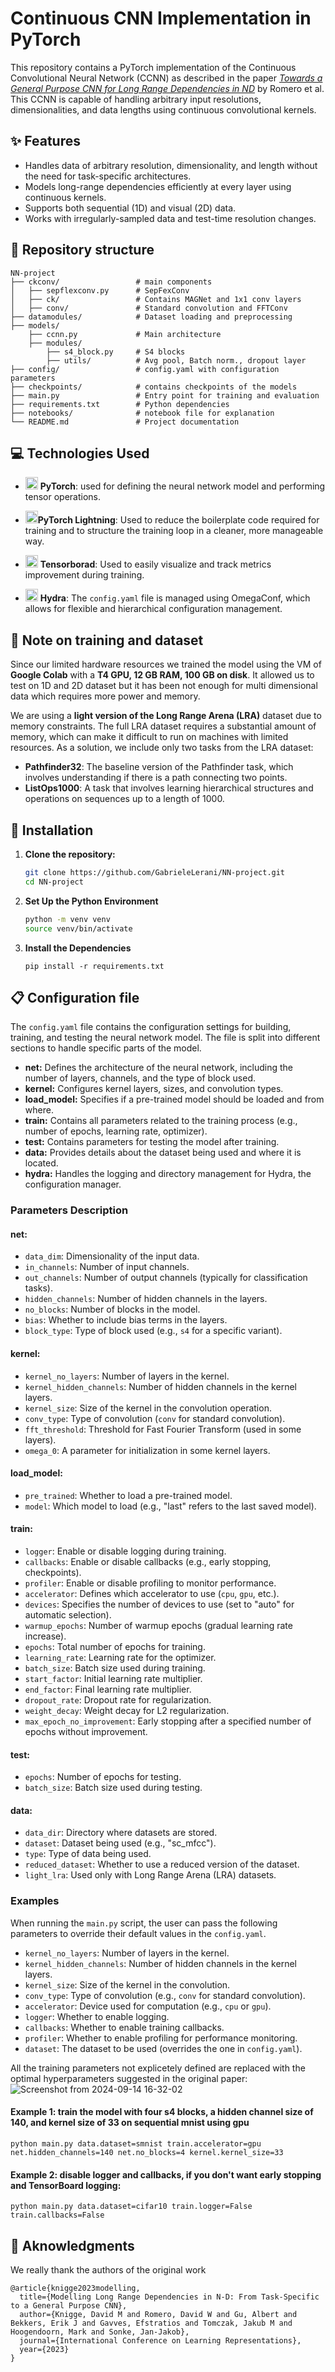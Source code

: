 # Continuous CNN Implementation in PyTorch

This repository contains a PyTorch implementation of the Continuous Convolutional Neural Network (CCNN) as described in the paper [*Towards a General Purpose CNN for Long Range Dependencies in ND*](https://arxiv.org/abs/2206.03398) by Romero et al. This CCNN is capable of handling arbitrary input resolutions, dimensionalities, and data lengths using continuous convolutional kernels.

## :sparkles: Features

- Handles data of arbitrary resolution, dimensionality, and length without the need for task-specific architectures.
- Models long-range dependencies efficiently at every layer using continuous kernels.
- Supports both sequential (1D) and visual (2D) data.
- Works with irregularly-sampled data and test-time resolution changes.

## :file_folder: Repository structure
```
NN-project
├── ckconv/                 # main components
│   ├── sepflexconv.py      # SepFexConv 
│   ├── ck/                 # Contains MAGNet and 1x1 conv layers
│   ├── conv/               # Standard convolution and FFTConv
├── datamodules/            # Dataset loading and preprocessing  
├── models/                 
    ├── ccnn.py             # Main architecture
    ├── modules/            
        ├── s4_block.py     # S4 blocks
        ├── utils/          # Avg pool, Batch norm., dropout layer
├── config/                 # config.yaml with configuration parameters
├── checkpoints/            # contains checkpoints of the models
├── main.py                 # Entry point for training and evaluation
├── requirements.txt        # Python dependencies
├── notebooks/              # notebook file for explanation
└── README.md               # Project documentation

```
## :computer: Technologies Used

- <img src="https://github.com/user-attachments/assets/378e3efa-969d-43be-a9ef-e9e216b706e0" alt="PyTorch Logo" width="20"> **PyTorch**: used for defining the neural network model and performing tensor operations.
- <img src="https://github.com/user-attachments/assets/953f0cdb-0047-4ae1-8a15-920e3f17b269" alt="Lightning Logo" width="20">**PyTorch Lightning**: Used to reduce the boilerplate code required for training and to structure the training loop in a cleaner, more manageable way.
  
- <img src="https://github.com/user-attachments/assets/0c30078f-adab-4a04-bf91-0011e3fa6737" alt="Tensorboard Logo" width="20"> **Tensorborad**: Used to easily visualize and track metrics improvement during training.
- <img src="https://github.com/user-attachments/assets/f1865c35-13c1-4b22-b6d7-c8ec75e313da" alt="Hydra Logo" width="20"> **Hydra**: The `config.yaml` file is managed using OmegaConf, which allows for flexible and hierarchical configuration management.
  
## :orange_book: Note on training and dataset
Since our limited hardware resources we trained the model using the VM of **Google Colab** with a **T4 GPU, 12 GB RAM, 100 GB on disk**. It allowed us to test on 1D and 2D dataset but it has been not enough for multi dimensional data which requires more power and memory.

We are using a **light version of the Long Range Arena (LRA)** dataset due to memory constraints. The full LRA dataset requires a substantial amount of memory, which can make it difficult to run on machines with limited resources. As a solution, we include only two tasks from the LRA dataset:

- **Pathfinder32**: The baseline version of the Pathfinder task, which involves understanding if there is a path connecting two points.
- **ListOps1000**: A task that involves learning hierarchical structures and operations on sequences up to a length of 1000.


## :wrench: Installation

1. **Clone the repository:**

   ```bash
   git clone https://github.com/GabrieleLerani/NN-project.git
   cd NN-project
   ```
2. **Set Up the Python Environment**
   ```bash
   python -m venv venv
   source venv/bin/activate
   ```
4. **Install the Dependencies**
   ```
   pip install -r requirements.txt
   ```
## :clipboard: Configuration file
   The `config.yaml` file contains the configuration settings for building, training, and testing the neural network model. The file is split into different sections to handle specific parts of the model.

- **net:** Defines the architecture of the neural network, including the number of layers, channels, and the type of block used.
- **kernel:** Configures kernel layers, sizes, and convolution types.
- **load_model:** Specifies if a pre-trained model should be loaded and from where.
- **train:** Contains all parameters related to the training process (e.g., number of epochs, learning rate, optimizer).
- **test:** Contains parameters for testing the model after training.
- **data:** Provides details about the dataset being used and where it is located.
- **hydra:** Handles the logging and directory management for Hydra, the configuration manager.

### Parameters Description

#### **net:**
- `data_dim`: Dimensionality of the input data.
- `in_channels`: Number of input channels.
- `out_channels`: Number of output channels (typically for classification tasks).
- `hidden_channels`: Number of hidden channels in the layers.
- `no_blocks`: Number of blocks in the model.
- `bias`: Whether to include bias terms in the layers.
- `block_type`: Type of block used (e.g., `s4` for a specific variant).

#### **kernel:**
- `kernel_no_layers`: Number of layers in the kernel.
- `kernel_hidden_channels`: Number of hidden channels in the kernel layers.
- `kernel_size`: Size of the kernel in the convolution operation.
- `conv_type`: Type of convolution (`conv` for standard convolution).
- `fft_threshold`: Threshold for Fast Fourier Transform (used in some layers).
- `omega_0`: A parameter for initialization in some kernel layers.

#### **load_model:**
- `pre_trained`: Whether to load a pre-trained model.
- `model`: Which model to load (e.g., "last" refers to the last saved model).

#### **train:**
- `logger`: Enable or disable logging during training.
- `callbacks`: Enable or disable callbacks (e.g., early stopping, checkpoints).
- `profiler`: Enable or disable profiling to monitor performance.
- `accelerator`: Defines which accelerator to use (`cpu`, `gpu`, etc.).
- `devices`: Specifies the number of devices to use (set to "auto" for automatic selection).
- `warmup_epochs`: Number of warmup epochs (gradual learning rate increase).
- `epochs`: Total number of epochs for training.
- `learning_rate`: Learning rate for the optimizer.
- `batch_size`: Batch size used during training.
- `start_factor`: Initial learning rate multiplier.
- `end_factor`: Final learning rate multiplier.
- `dropout_rate`: Dropout rate for regularization.
- `weight_decay`: Weight decay for L2 regularization.
- `max_epoch_no_improvement`: Early stopping after a specified number of epochs without improvement.

#### **test:**
- `epochs`: Number of epochs for testing.
- `batch_size`: Batch size used during testing.

#### **data:**
- `data_dir`: Directory where datasets are stored.
- `dataset`: Dataset being used (e.g., "sc_mfcc").
- `type`: Type of data being used.
- `reduced_dataset`: Whether to use a reduced version of the dataset.
- `light_lra`: Used only with Long Range Arena (LRA) datasets.
   
### Examples
When running the `main.py` script, the user can pass the following parameters to override their default values in the `config.yaml`. 
- `kernel_no_layers`: Number of layers in the kernel.
- `kernel_hidden_channels`: Number of hidden channels in the kernel layers.
- `kernel_size`: Size of the kernel in the convolution.
- `conv_type`: Type of convolution (e.g., `conv` for standard convolution).
- `accelerator`: Device used for computation (e.g., `cpu` or `gpu`).
- `logger`: Whether to enable logging.
- `callbacks`: Whether to enable training callbacks.
- `profiler`: Whether to enable profiling for performance monitoring.
- `dataset`: The dataset to be used (overrides the one in `config.yaml`).

All the training parameters not explicetely defined are replaced with the optimal hyperparameters suggested in the original paper:
![Screenshot from 2024-09-14 16-32-02](https://github.com/user-attachments/assets/9cf6573b-0781-40bc-ab0c-5a9ca3a0b7e8)

#### Example 1: train the model with four s4 blocks, a hidden channel size of 140, and kernel size of 33 on sequential mnist using gpu
   ```
   python main.py data.dataset=smnist train.accelerator=gpu net.hidden_channels=140 net.no_blocks=4 kernel.kernel_size=33
   ```
#### Example 2: disable logger and callbacks, if you don't want early stopping and TensorBoard logging:
   ```
   python main.py data.dataset=cifar10 train.logger=False train.callbacks=False
   ```

## :clap: Aknowledgments
We really thank the authors of the original work
```
@article{knigge2023modelling,
  title={Modelling Long Range Dependencies in N-D: From Task-Specific to a General Purpose CNN},
  author={Knigge, David M and Romero, David W and Gu, Albert and Bekkers, Erik J and Gavves, Efstratios and Tomczak, Jakub M and Hoogendoorn, Mark and Sonke, Jan-Jakob},
  journal={International Conference on Learning Representations},
  year={2023}
}
```
